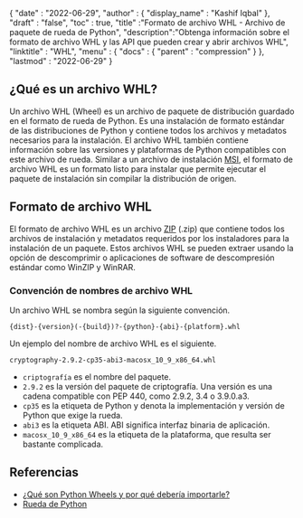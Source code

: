 {
  "date" : "2022-06-29",
  "author" : {
    "display_name" : "Kashif Iqbal"
},
  "draft" : "false",
  "toc" : true,
  "title" :"Formato de archivo WHL - Archivo de paquete de rueda de Python",
  "description":"Obtenga información sobre el formato de archivo WHL y las API que pueden crear y abrir archivos WHL",
  "linktitle" : "WHL",
  "menu" : {
    "docs" : {
      "parent" : "compression"
}
},
  "lastmod" : "2022-06-29"
}

## ¿Qué es un archivo WHL?

Un archivo WHL (Wheel) es un archivo de paquete de distribución guardado en el formato de rueda de Python. Es una instalación de formato estándar de las distribuciones de Python y contiene todos los archivos y metadatos necesarios para la instalación. El archivo WHL también contiene información sobre las versiones y plataformas de Python compatibles con este archivo de rueda. Similar a un archivo de instalación [MSI](/es/executable/msi/), el formato de archivo WHL es un formato listo para instalar que permite ejecutar el paquete de instalación sin compilar la distribución de origen.

## Formato de archivo WHL

El formato de archivo WHL es un archivo [ZIP](/es/compression/zip/) (.zip) que contiene todos los archivos de instalación y metadatos requeridos por los instaladores para la instalación de un paquete. Estos archivos WHL se pueden extraer usando la opción de descomprimir o aplicaciones de software de descompresión estándar como WinZIP y WinRAR.

### Convención de nombres de archivo WHL

Un archivo WHL se nombra según la siguiente convención.

```
{dist}-{version}(-{build})?-{python}-{abi}-{platform}.whl
```

Un ejemplo del nombre de archivo WHL es el siguiente.

```
cryptography-2.9.2-cp35-abi3-macosx_10_9_x86_64.whl
```

* `criptografía` es el nombre del paquete.
* `2.9.2` es la versión del paquete de criptografía. Una versión es una cadena compatible con PEP 440, como 2.9.2, 3.4 o 3.9.0.a3.
* `cp35` es la etiqueta de Python y denota la implementación y versión de Python que exige la rueda.
* `abi3` es la etiqueta ABI. ABI significa interfaz binaria de aplicación.
* `macosx_10_9_x86_64` es la etiqueta de la plataforma, que resulta ser bastante complicada.

## Referencias

* [¿Qué son Python Wheels y por qué debería importarle?](https://realpython.com/python-wheels/)
* [Rueda de Python](https://pypi.org/project/wheel/)

